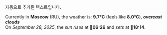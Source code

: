 
자동으로 추가된 텍스트입니다.

<!--START_SECTION:weather:moscow-->
Currently in **Moscow** (RU), the weather is: **9.7°C** (feels like **8.0°C**), ***overcast clouds***<br/>
On *September 28, 2025*, the *sun rises* at 🌅**06:26** and *sets* at 🌇**18:14**.
<!--END_SECTION:weather-->
